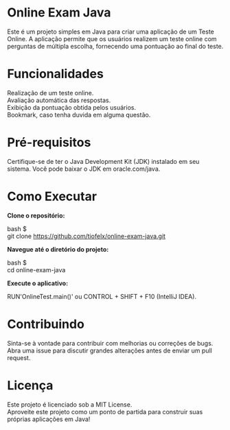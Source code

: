 # Online Exam Java

Este é um projeto simples em Java para criar uma aplicação de um Teste Online. A aplicação permite que os usuários realizem um teste online com perguntas de múltipla escolha, fornecendo uma pontuação ao final do teste.

# Funcionalidades

Realização de um teste online. <br>
Avaliação automática das respostas. <br>
Exibição da pontuação obtida pelos usuários. <br>
Bookmark, caso tenha duvida em alguma questão. <br>

# Pré-requisitos

Certifique-se de ter o Java Development Kit (JDK) instalado em seu sistema. Você pode baixar o JDK em oracle.com/java. <br>

# Como Executar

<strong> Clone o repositório: </strong> <br>

bash $ <br>
git clone https://github.com/tiofelx/online-exam-java.git <br>

<strong> Navegue até o diretório do projeto: </strong> <br>

bash $ <br>
cd online-exam-java <br>

<strong> Execute o aplicativo: </strong> <br>

RUN'OnlineTest.main()' ou CONTROL + SHIFT + F10 (IntelliJ IDEA).

# Contribuindo
Sinta-se à vontade para contribuir com melhorias ou correções de bugs. <br>
Abra uma issue para discutir grandes alterações antes de enviar um pull request.

# Licença
Este projeto é licenciado sob a MIT License. <br>
Aproveite este projeto como um ponto de partida para construir suas próprias aplicações em Java!
